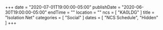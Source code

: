 +++
date = "2020-07-01T19:00:00-05:00"
publishDate = "2020-06-30T19:00:00-05:00"
endTime = ""
location = ""
ncs = [ "KA0LDG" ]
title = "Isolation Net"
categories = [ "Social" ]
dates = [ "NCS Schedule", "Hidden" ]
+++
